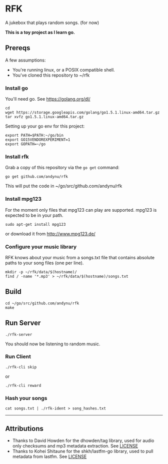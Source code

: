 # RFK

A jukebox that plays random songs. (for now)

**This is a toy project as I learn go.**

## Prereqs

A few assumptions:

* You're running linux, or a POSIX compatible shell.
* You've cloned this repository to ~/rfk


### Install go
You'll need go. See https://golang.org/dl/

    cd
    wget https://storage.googleapis.com/golang/go1.5.1.linux-amd64.tar.gz    
    tar xvfz go1.5.1.linux-amd64.tar.gz

Setting up your go env for this project:

    export PATH=$PATH:~/go/bin
    export GO15VENDOREXPERIMENT=1
    export GOPATH=~/go

### Install rfk

Grab a copy of this repository via the `go get` command:

    go get github.com/andynu/rfk

This will put the code in ~/go/src/github.com/andynu/rfk

### Install mpg123

For the moment only files that mpg123 can play are supported. mpg123 is expected to be in your path.

    sudo apt-get install mpg123

or download it from http://www.mpg123.de/

### Configure your music library

RFK knows about your music from a songs.txt file that contains absolute paths to your song files (one per line).

    mkdir -p ~/rfk/data/$(hostname)/
    find / -name '*.mp3' > ~/rfk/data/$(hostname)/songs.txt

## Build 


    cd ~/go/src/github.com/andynu/rfk
    make


## Run Server

    ./rfk-server

You should now be listening to random music.

### Run Client


    ./rfk-cli skip

or

    ./rfk-cli reward

### Hash your songs

    cat songs.txt | ./rfk-ident > song_hashes.txt

----

## Attributions

* Thanks to David Howden for the dhowden/tag library, used for audio only checksums and mp3 metadata extraction. See [LICENSE](vendor/github.com/dhowden/tag/LICENSE)
* Thanks to Kohei Shitaune for the shkh/lastfm-go library, used to pull metadata from lastfm. See [LICENSE](vendor/github.com/shkh/lastfm-go/LICENSE)
